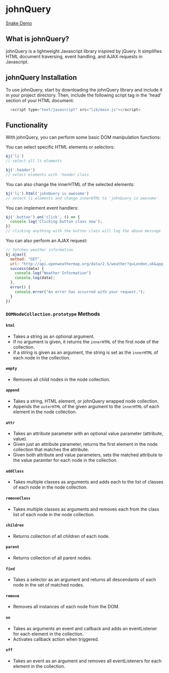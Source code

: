 # johnQuery

[Snake Demo](http://johnbaek.life/johnQuery/)

## What is johnQuery?

johnQuery is a lightweight Javascript library inspired by jQuery. It simplifies HTML document traversing, event handling, and AJAX requests in Javascript.

## johnQuery Installation

To use johnQuery, start by downloading the johnQuery library and include it in your project directory. Then, include the following script tag in the 'head' section of your HTML document:

``` javascript
  <script type="text/javascript" src="lib/main.js"></script>
```

## Functionality

With johnQuery, you can perform some basic DOM manipulation functions:

You can select specific HTML elements or selectors:

``` javascript
$j('li')
// select all li elements

$j('.header')
// select elements with 'header class
```

You can also change the innerHTML of the selected elements:

``` javascript
$j('li').html('johnQuery is awesome')
// select li elements and change innerHTML to 'johnQuery is awesome'
```

You can implement event handlers:

``` javascript
$j('.button').on('click', () => {
  console.log('Clicking button class now');
})
// clicking anything with the button class will log the above message
```

You can also perform an AJAX request:

``` javascript
// fetches weather information
$j.ajax({
  method: "GET",
  url: "http://api.openweathermap.org/data/2.5/weather?q=London,uk&appid=bcb83c4b54aee8418983c2aff3073b3b",
  success(data) {
    console.log("Weather Information")
    console.log(data);
  },
  error() {
    console.error("An error has occurred with your request.");
  }
})
```

### `DOMNodeCollection.prototype` Methods

#### `html`
* Takes a string as an optional argument.
* If no argument is given, it returns the `innerHTML` of the first node of the collection.
* if a string is given as an argument, the string is set as the `innerHTML` of each node in the collection.

#### `empty`
* Removes all child nodes in the node collection.

#### `append`
* Takes a string, HTML element, or johnQuery wrapped node collection.
* Appends the `outerHTML` of the given argument to the `innerHTML` of each element in the node collection.

#### `attr`
* Takes an attribute parameter with an optional value parameter (attribute, value).
* Given just an attribute parameter, returns the first element in the node collection that matches the attribute.
* Given both attribute and value parameters, sets the matched attribute to the value paramter for each node in the collection.

#### `addClass`
* Takes multiple classes as arguments and adds each to the list of classes of each node in the node collection.

#### `removeClass`
* Takes multiple classes as arguments and removes each from the class list of each node in the node collection.

#### `children`
* Returns collection of all children of each node.

#### `parent`
* Returns collection of all parent nodes.

#### `find`
* Takes a selector as an argument and returns all descendants of each node in the set of matched nodes.

#### `remove`
* Removes all instances of each node from the DOM.

#### `on`
* Takes as arguments an event and callback and adds an eventListener for each element in the collection.
* Activates callback action when triggered.  

#### `off`
* Takes an event as an argument and removes all eventListeners for each element in the collection.
